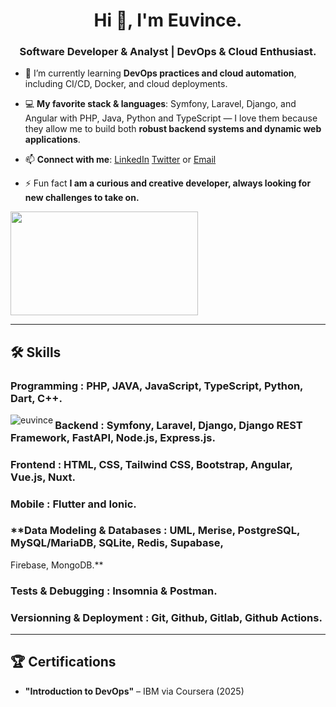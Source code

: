 <h1 align="center">Hi 👋, I'm Euvince.</h1>
<h3 align="center">Software Developer & Analyst | DevOps & Cloud Enthusiast.</h3>

- 🌱 I’m currently learning **DevOps practices and cloud automation**, including CI/CD, Docker, and cloud deployments.

- 💻 **My favorite stack & languages**: Symfony, Laravel, Django, and Angular with PHP, Java, Python and TypeScript — I love them because they allow me to build both **robust backend systems and dynamic web applications**.

- 📫 **Connect with me**: [LinkedIn](https://www.linkedin.com/in/euvince/) [Twitter](https://twitter.com/euvince) or [Email](https://mailto:danieleuvince2003@gmail.com)

- ⚡ Fun fact **I am a curious and creative developer, always looking for new challenges to take on.**

<img src="https://media1.giphy.com/media/v1.Y2lkPTc5MGI3NjExMGVtbHMydG10NDJrcjBzMzBqMGpuYmp2OXNtMnRxdHliczlieG1nciZlcD12MV9pbnRlcm5hbF9naWZfYnlfaWQmY3Q9Zw/13rQ7rrTrvZXlm/giphy.gif" width="300" height="166"/>

---

## 🛠️ Skills

### **Programming : PHP, JAVA, JavaScript, TypeScript, Python, Dart, C++.**

<img align="left" src="https://github-readme-stats.vercel.app/api/top-langs?username=euvince&show_icons=true&locale=en&layout=compact" alt="euvince" />

### **Backend : Symfony, Laravel, Django, Django REST Framework, FastAPI, Node.js, Express.js.**
### **Frontend : HTML, CSS, Tailwind CSS, Bootstrap, Angular, Vue.js, Nuxt.**
### **Mobile : Flutter and Ionic.**
### **Data Modeling & Databases : UML, Merise, PostgreSQL, MySQL/MariaDB, SQLite, Redis, Supabase,
Firebase, MongoDB.**
### **Tests & Debugging : Insomnia & Postman.**
### **Versionning & Deployment : Git, Github, Gitlab, Github Actions.**

---

## 🏆 Certifications
- **"Introduction to DevOps"** – IBM via Coursera (2025)